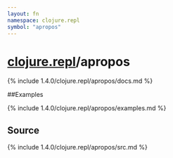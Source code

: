```yaml
---
layout: fn
namespace: clojure.repl
symbol: "apropos"
---
```


# [clojure.repl](../)/apropos

{% include 1.4.0/clojure.repl/apropos/docs.md %}

##Examples

{% include 1.4.0/clojure.repl/apropos/examples.md %}
## Source
{% include 1.4.0/clojure.repl/apropos/src.md %}

